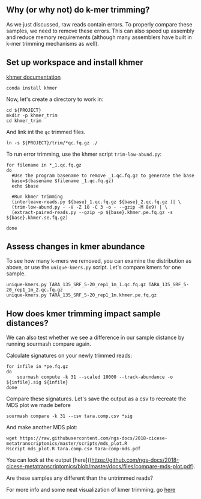 

## Why (or why not) do k-mer trimming?

As we just discussed, raw reads contain errors. To properly compare these samples,
we need to remove these errors. This can also speed up assembly and reduce memory 
requirements (although many assemblers have built in k-mer trimming mechanisms as well).

## Set up workspace and install khmer 

[khmer documentation](http://khmer.readthedocs.io/en/latest)


```
conda install khmer
```

Now, let's create a directory to work in:
```
cd ${PROJECT}
mkdir -p khmer_trim
cd khmer_trim
```

And link int the `qc` trimmed files.
```
ln -s ${PROJECT}/trim/*qc.fq.gz ./
```

To run error trimming, use the khmer script `trim-low-abund.py`:

```
for filename in *_1.qc.fq.gz
do
  #Use the program basename to remove _1.qc.fq.gz to generate the base
  base=$(basename $filename _1.qc.fq.gz)
  echo $base

  #Run khmer trimming
  (interleave-reads.py ${base}_1.qc.fq.gz ${base}_2.qc.fq.gz )| \
  (trim-low-abund.py - -V -Z 10 -C 3 -o - --gzip -M 8e9) | \ 
  (extract-paired-reads.py --gzip -p ${base}.khmer.pe.fq.gz -s ${base}.khmer.se.fq.gz)

done
```

## Assess changes in kmer abundance

To see how many k-mers we removed, you can examine the distribution as above,
or use the `unique-kmers.py` script. Let's compare kmers for one sample.

```
unique-kmers.py TARA_135_SRF_5-20_rep1_1m_1.qc.fq.gz TARA_135_SRF_5-20_rep1_1m_2.qc.fq.gz
unique-kmers.py TARA_135_SRF_5-20_rep1_1m.khmer.pe.fq.gz
```  

## How does kmer trimming impact sample distances?

We can also test whether we see a difference in our sample distance by running sourmash 
compare again. 

Calculate signatures on your newly trimmed reads:

```
for infile in *pe.fq.gz
do
    sourmash compute -k 31 --scaled 10000 --track-abundance -o ${infile}.sig ${infile}
done
```

Compare these signatures. Let's save the output as a csv to recreate the MDS plot we made before
```
sourmash compare -k 31 --csv tara.comp.csv *sig 
```

And make another MDS plot:

```
wget https://raw.githubusercontent.com/ngs-docs/2018-cicese-metatranscriptomics/master/scripts/mds_plot.R
Rscript mds_plot.R tara.comp.csv tara-comp-mds.pdf 
```

You can look at the output [here]((https://github.com/ngs-docs/2018-cicese-metatranscriptomics/blob/master/docs/files/compare-mds-plot.pdf).

Are these samples any different than the untrimmed reads?





For more info and some neat visualization of kmer trimming, go [here](https://2017-cicese-metagenomics.readthedocs.io/en/latest/kmer_trimming.html)

